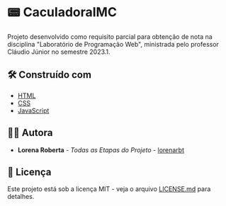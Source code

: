 # 📟 CaculadoraIMC

Projeto desenvolvido como requisito parcial para obtenção de nota na disciplina "Laboratório de Programação Web", ministrada pelo professor Cláudio Júnior no semestre 2023.1.

## 🛠️ Construído com

* [HTML](https://www.w3.org/TR/2011/WD-html5-20110405/)
* [CSS](https://developer.mozilla.org/en-US/docs/Web/CSS)
* [JavaScript](https://developer.mozilla.org/en-US/docs/Web/JavaScript)

## 👩‍💻 Autora
* **Lorena Roberta** - *Todas as Etapas do Projeto* - [lorenarbt](https://github.com/lorenarbt)

## 📄 Licença

Este projeto está sob a licença MIT - veja o arquivo [LICENSE.md]([https://github.com/usuario/projeto/licenca](https://github.com/lorenarbt/CaculadoraIMC/blob/main/LICENSE)) para detalhes.
